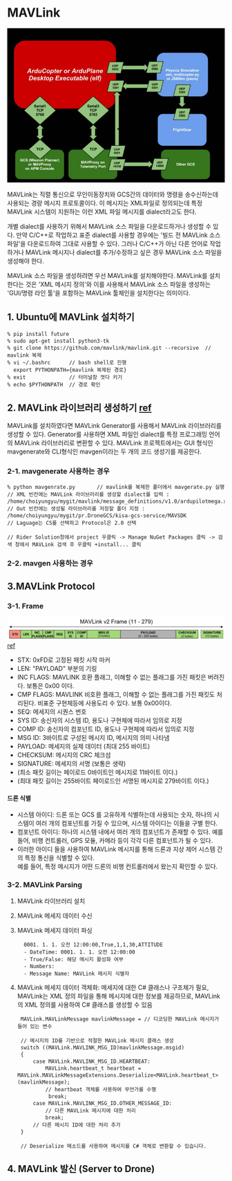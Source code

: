 # MAVLink
![img.png](../gcs-system/data/img.png)

MAVLink는 직렬 통신으로 무인이동장치와 GCS간의 데이터와 명령을 송수신하는데 사용되는 경량 메시지 프로토콜이다. 이 메시지는 XML파일로 정의되는데 특정 MAVLink 시스템이 지원하는 이런 XML 파일 메시지를 dialect라고도 한다.

개별 dialect를 사용하기 위해서 MAVLink 소스 파일을 다운로드하거나 생성할 수 있다. 만약 C/C++로 작업하고 표준 dialect를 사용할 경우에는 '빌드 전 MAVLink 소스 파일'을 다운로드하여 그대로 사용할 수 있다. 그러나 C/C++가 아닌 다른 언어로 작업하거나 MAVLink 메시지나 dialect를 추가/수정하고 싶은 경우 MAVLink 소스 파일을 생성해야 한다. 

MAVLink 소스 파일을 생성하려면 우선 MAVLink를 설치해야한다. MAVLink를 설치한다는 것은 'XML 메시지 정의'와 이를 사용해서 MAVLink 소스 파일을 생성하는 'GUI/명령 라인 툴'을 포함하는 MAVLink 툴체인을 설치한다는 의미이다.

## 1. Ubuntu에 MAVLink 설치하기

    % pip install future
    % sudo apt-get install python3-tk
    % git clone https://github.com/mavlink/mavlink.git --recursive  // mavlink 복제
    % vi ~/.bashrc      // bash shell로 진행
      export PYTHONPATH={mavlink 복제된 경로}
    % exit              // 터미널창 껏다 키기
    % echo $PYTHONPATH  // 경로 확인

## 2. MAVLink 라이브러리 생성하기 [ref](https://kwangpil.tistory.com/82)
MAVLink를 설치하였다면 MAVLink Generator를 사용해서 MAVLink 라이브러리를 생성할 수 있다. Generator를 사용하면 XML 파일인 dialect를 특정 프로그래밍 언어의 MAVLink 라이브러리로 변환할 수 있다. MAVLink 프로젝트에서는 GUI 형식인 mavgenerate와 CLI형식인 mavgen이라는 두 개의 코드 생성기를 제공한다. 

### 2-1. mavgenerate 사용하는 경우
    % python mavgenrate.py       // mavlink를 복제한 폴더에서 mavgerate.py 실행
    // XML 빈칸에는 MAVLink 라이브러리를 생성할 dialect를 입력 : /home/choiyungyu/mygit/mavlink/message_definitions/v1.0/ardupilotmega.xml
    // Out 빈칸에는 생성될 라이브러리를 저장할 폴더 지정 : /home/choiyungyu/mygit/pr.DroneGCS/kisa-gcs-service/MAVSDK 
    // Laguage는 CS를 선택하고 Protocol은 2.0 선택

    // Rider Solution창에서 project 우클릭 -> Manage NuGet Packages 클릭 -> 검색 창에서 MAVLink 검색 후 우클릭 +install... 클릭

### 2-2. mavgen 사용하는 경우

## 3.MAVLink Protocol

### 3-1. Frame 
![img2.png](../gcs-system/data/img2.png)
[ref](https://kimdictor.kr/post/embedded/mavlink/)
- STX: 0xFD로 고정된 패킷 시작 마커
- LEN: "PAYLOAD" 부분의 기링
- INC FLAGS: MAVLINK 호환 플래그, 이해할 수 없는 플래그를 가진 패킷은 버려진다. 보통은 0x00 이다.
- CMP FLAGS: MAVLINK 비호환 플래그, 이해할 수 없는 플래그를 가진 패킷도 처리된다. 비표준 구현체등에 사용도리 수 있다. 보통 0x00이다.
- SEQ: 메세지의 시퀀스 번호
- SYS ID: 송신자의 시스템 ID, 용도나 구현체에 따라서 임의로 지정
- COMP ID: 송신자의 컴포넌트 ID, 용도나 구현체에 따라서 임의로 지정
- MSG ID: 3바이트로 구성된 메시지 ID, 메시지의 의미 나타냄
- PAYLOAD: 메세지의 실제 데이터 (최대 255 바이트)
- CHECKSUM: 메시지의 CRC 체크섬
- SIGNATURE: 메세지의 서명 (보통은 생략)
- (최소 패킷 길이는 페이로드 0바이트인 메시지로 11바이트 이다.)
- (최대 패킷 길이는 255바이트 페이로드인 서명된 메시지로 279바이트 이다.)

#### 드론 식별 
- 시스템 아이디: 드론 또는 GCS 를 고유하게 식별하는데 사용되는 숫자, 하나의 시스템이 여러 개의 컴포넌트를 가질 수 있으며, 시스템 아이디는 이들을 구별 한다.
- 컴포넌트 아이디: 하나의 시스템 내에서 여러 개의 컴포넌트가 존재할 수 있다. 예를 들어, 비행 컨트롤러, GPS 모듈, 카메라 등이 각각 다른 컴포넌트가 될 수 있다.
- 이러한 아이디 들을 사용하여 MAVLink 메시지를 통해 드론과 지상 제어 시스템 간의 특정 통신을 식별할 수 있다.  
  예를 들어, 특정 메시지가 어떤 드론의 비행 컨트롤러에서 왔는지 확인할 수 있다. 


### 3-2. MAVLink Parsing
1) MAVLink 라이브러리 설치
2) MAVLink 메세지 데이터 수신
3) MAVLink 메세지 데이터 파싱

         0001. 1. 1. 오전 12:00:00,True,1,1,30,ATTITUDE
         - DateTime: 0001. 1. 1. 오전 12:00:00 
         - True/False: 해당 메시지 활성화 여부
         - Numbers:  
         - Message Name: MAVLink 메시지 식별자

4) MAVLink 메세지 데이터 객체화: 메세지에 대한 C# 클래스나 구조체가 필요, MAVLink는 XML 정의 파일을 통해 메시지에 대한 정보를 제공하므로, 
MAVLink의 XML 정의를 사용하여 C# 클래스를 생성할 수 있음

        MAVLink.MAVLinkMessage mavlinkMessage = // 디코딩한 MAVLink 메시지가 들어 있는 변수
    
        // 메시지의 ID를 기반으로 적절한 MAVLink 메시지 클래스 생성
        switch ((MAVLink.MAVLINK_MSG_ID)mavlinkMessage.msgid)
        {
            case MAVLink.MAVLINK_MSG_ID.HEARTBEAT:
                MAVLink.heartbeat_t heartbeat = MAVLink.MAVLinkMessageExtensions.Deserialize<MAVLink.heartbeat_t>(mavlinkMessage);
                // heartbeat 객체를 사용하여 무언가를 수행
                 break;
            case MAVLink.MAVLINK_MSG_ID.OTHER_MESSAGE_ID:
                // 다른 MAVLink 메시지에 대한 처리
                break;
            // 다른 메시지 ID에 대한 처리 추가
        }
        
        // Deserialize 메소드를 사용하여 메시지를 C# 객체로 변환할 수 있습니다.

## 4. MAVLink 발신 (Server to Drone)


